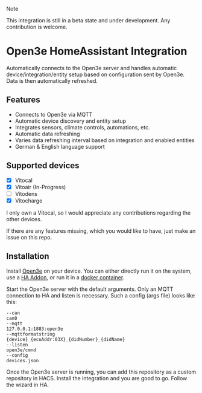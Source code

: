 > [!NOTE]
> This integration is still in a beta state and under development. Any contribution is welcome.

# Open3e HomeAssistant Integration

Automatically connects to the Open3e server and handles automatic device/integration/entity setup based on configuration
sent by Open3e. Data is then automatically refreshed.

## Features

- Connects to Open3e via MQTT
- Automatic device discovery and entity setup
- Integrates sensors, climate controls, automations, etc.
- Automatic data refreshing
- Varies data refreshing interval based on integration and enabled entities
- German & English language support

## Supported devices

- [x] Vitocal
- [x] Vitoair (In-Progress)
- [ ] Vitodens
- [x] Vitocharge

I only own a Vitocal, so I would appreciate any contributions regarding the other devices.

If there are any features missing, which you would like to have, just make an issue on this repo.

## Installation

Install [Open3e](https://github.com/open3e/open3e/issues) on your device. You can either directly run it on the system, use a [HA Addon](https://github.com/flecke-m/ha-addons), or run it in a [docker container](https://hub.docker.com/r/fleckem/open3e).

Start the Open3e server with the default arguments. Only an MQTT connection to HA and listen is necessary. Such a config (args
file) looks like this:

```
--can
can0
--mqtt
127.0.0.1:1883:open3e
--mqttformatstring
{device}_{ecuAddr:03X}_{didNumber}_{didName}
--listen
open3e/cmnd
--config
devices.json
```

Once the Open3e server is running, you can add this repository as a custom repository in HACS. Install the integration
and you are good to go. Follow the wizard in HA.
